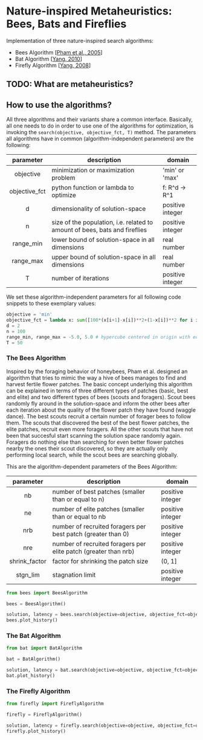 # Nature-inspired Metaheuristics: Bees, Bats and Fireflies

Implementation of three nature-inspired search algorithms:
- Bees Algorithm [[Pham et al., 2005](https://www.researchgate.net/publication/260985621_The_Bees_Algorithm_Technical_Note)]
- Bat Algorithm [[Yang, 2010](https://arxiv.org/abs/1004.4170v1)]
- Firefly Algorithm [[Yang, 2008](https://books.google.de/books?id=iVB_ETlh4ogC&lpg=PR5&ots=DwgyslGEp9&lr&hl=de&pg=PR5#v=onepage&q&f=false)]

## TODO: What are metaheuristics?

## How to use the algorithms?
All three algorithms and their variants share a common interface. Basically, all one needs to do in order to use one of the algorithms for optimization, is invoking the ```search(objective, objective_fct, T)``` method. The parameters all algorithms have in common (algorithm-independent parameters) are the following:

|parameter    | description                                                                        |domain          |
|:-----------:|------------------------------------------------------------------------------------|----------------|
|objective    | minimization or maximization problem                                               |'min' or 'max'  |
|objective_fct| python function or lambda to optimize                                              |f: R^d -> R^1   |
|d            | dimensionality of solution-space                                                   |positive integer|
|n            | size of the population, i.e. related to amount of bees, bats and fireflies         |positive integer|
|range_min    | lower bound of solution-space in all dimensions                                    |real number     |
|range_max    | upper bound of solution-space in all dimensions                                    |real number     |
|T            | number of iterations                                                               |positive integer|

We set these algorithm-independent parameters for all following code snippets to these exemplary values:
```python
objective = 'min'
objective_fct = lambda x: sum([100*(x[i+1]-x[i])**2+(1-x[i])**2 for i in range(len(x)-1)]) # rosenbrock function
d = 2
n = 100
range_min, range_max = -5.0, 5.0 # hypercube centered in origin with edge length 10.0
T = 50
```

### The Bees Algorithm
Inspired by the foraging behavior of honeybees, Pham et al. designed an algorithm that tries to mimic the way a hive of bees manages to find and harvest fertile flower patches. The basic concept underlying this algorithm can be explained in terms of three different types of patches (basic, best and elite) and two different types of bees (scouts and foragers). Scout bees randomly fly around in the solution-space and inform the other bees after each iteration about the quality of the flower patch they have found (waggle dance). The best scouts recruit a certain number of forager bees to follow them. The scouts that discovered the best of the best flower patches, the elite patches, recruit even more foragers. All the other scouts that have not been that succesful start scanning the solution space randomly again. Foragers do nothing else than searching for even better flower patches nearby the ones their scout discovered, so they are actually only performing local search, while the scout bees are searching globally.

This are the algorithm-dependent parameters of the Bees Algorithm:

|parameter    | description                                                                        |domain          |
|:-----------:|------------------------------------------------------------------------------------|----------------|
|nb           | number of best patches (smaller than or equal to n)                                |positive integer|
|ne           | number of elite patches (smaller than or equal to nb                               |positive integer|
|nrb          | number of recruited foragers per best patch (greater than 0)                       |positive integer|
|nre          | number of recruited foragers per elite patch  (greater than nrb)                   |positive integer|
|shrink_factor| factor for shrinking the patch size                                                |(0, 1]     |
|stgn_lim     | stagnation limit                                                                   |positive integer|

```python
from bees import BeesAlgorithm

bees = BeesAlgorithm()

solution, latency = bees.search(objective=objective, objective_fct=objective_fct, T=T)
bees.plot_history()
```
### The Bat Algorithm

```python
from bat import BatAlgorithm

bat = BatAlgorithm()

solution, latency = bat.search(objective=objective, objective_fct=objective_fct, T=T)
bat.plot_history()
```

### The Firefly Algorithm

```python
from firefly import FireflyAlgorithm

firefly = FireflyAlgorithm()

solution, latency = firefly.search(objective=objective, objective_fct=objective_fct, T=T)
firefly.plot_history()
```
